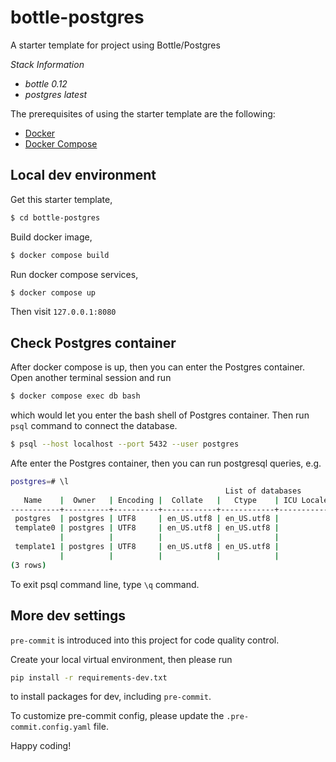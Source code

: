 # bottle-postgres
A starter template for project using Bottle/Postgres

*Stack Information*

* *bottle 0.12*
* *postgres latest*


The prerequisites of using the starter template are the following:

* [Docker](https://docs.docker.com/engine/install/)
* [Docker Compose](https://docs.docker.com/compose/install/)


## Local dev environment

Get this starter template,
```bash
$ cd bottle-postgres
```

Build docker image,
```bash
$ docker compose build
```

Run docker compose services,
```bash
$ docker compose up
```

Then visit `127.0.0.1:8080`

## Check Postgres container

After docker compose is up, then you can enter the Postgres container. Open another terminal session and run

```bash
$ docker compose exec db bash
```

which would let you enter the bash shell of Postgres container. Then run `psql` command to connect the database.

```bash
$ psql --host localhost --port 5432 --user postgres
```

Afte enter the Postgres container, then you can run postgresql queries, e.g.

```bash
postgres=# \l
                                                List of databases
   Name    |  Owner   | Encoding |  Collate   |   Ctype    | ICU Locale | Locale Provider |   Access privileges   
-----------+----------+----------+------------+------------+------------+-----------------+-----------------------
 postgres  | postgres | UTF8     | en_US.utf8 | en_US.utf8 |            | libc            | 
 template0 | postgres | UTF8     | en_US.utf8 | en_US.utf8 |            | libc            | =c/postgres          +
           |          |          |            |            |            |                 | postgres=CTc/postgres
 template1 | postgres | UTF8     | en_US.utf8 | en_US.utf8 |            | libc            | =c/postgres          +
           |          |          |            |            |            |                 | postgres=CTc/postgres
(3 rows)
```

To exit psql command line, type `\q` command.

## More dev settings

`pre-commit` is introduced into this project for code quality control.

Create your local virtual environment, then please run 
```bash
pip install -r requirements-dev.txt
``` 
to install packages for dev, including `pre-commit`.

To customize pre-commit config, please update the `.pre-commit.config.yaml` file.


Happy coding!
